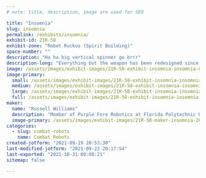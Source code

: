 ```yaml
---
# note: title, description, image are used for SEO

title: "Insomnia"
slug: insomnia
permalink: /exhibits/insomnia/
exhibit-id: 21R-58
exhibit-zone: "Robot Ruckus (Spirit Building)"
space-number: ""
description: "Ha ha big vertical spinner go brrr"
description-long: "Everything but the weapon has been redesigned since it&#039;s first iteration"
image: /assets/images/exhibit-images/21R-58-exhibit-insomnia-insomnia-8-1-21-large.PNG
image-primary: 
  small: /assets/images/exhibit-images/21R-58-exhibit-insomnia-insomnia-8-1-21-small.PNG
  medium: /assets/images/exhibit-images/21R-58-exhibit-insomnia-insomnia-8-1-21-medium.PNG
  large: /assets/images/exhibit-images/21R-58-exhibit-insomnia-insomnia-8-1-21-large.PNG
  full: /assets/images/exhibit-images/21R-58-exhibit-insomnia-insomnia-8-1-21-full.PNG
maker: 
  name: "Russell Williams"
  description: "Member of Purple Fore Robotics at Florida Polytechnic University"
  image-primary: /assets/images/exhibit-images/21R-58-maker-insomnia-20210910-135430-medium.jpg
categories: 
  - slug: combat-robots
    name: Combat Robots
created-jotform: "2021-09-19 20:53:30"
last-modified-jotform: "2021-09-22 20:17:54"
last-exported: "2021-10-31 09:08:21"
sitemap: false

---
```

